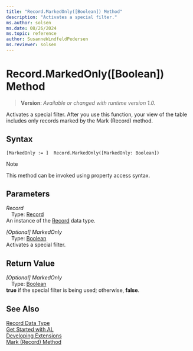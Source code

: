```yaml
---
title: "Record.MarkedOnly([Boolean]) Method"
description: "Activates a special filter."
ms.author: solsen
ms.date: 08/26/2024
ms.topic: reference
author: SusanneWindfeldPedersen
ms.reviewer: solsen
---
```

[//]: # (START>DO_NOT_EDIT)
[//]: # (IMPORTANT:Do not edit any of the content between here and the END>DO_NOT_EDIT.)
[//]: # (Any modifications should be made in the .xml files in the ModernDev repo.)
# Record.MarkedOnly([Boolean]) Method
> **Version**: _Available or changed with runtime version 1.0._

Activates a special filter. After you use this function, your view of the table includes only records marked by the Mark (Record) method.


## Syntax
```AL
[MarkedOnly := ]  Record.MarkedOnly([MarkedOnly: Boolean])
```
> [!NOTE]
> This method can be invoked using property access syntax.
## Parameters
*Record*  
&emsp;Type: [Record](record-data-type.md)  
An instance of the [Record](record-data-type.md) data type.  

*[Optional] MarkedOnly*  
&emsp;Type: [Boolean](../boolean/boolean-data-type.md)  
Activates a special filter.  


## Return Value
*[Optional] MarkedOnly*  
&emsp;Type: [Boolean](../boolean/boolean-data-type.md)  
**true** if the special filter is being used; otherwise, **false**.


[//]: # (IMPORTANT: END>DO_NOT_EDIT)
## See Also
[Record Data Type](record-data-type.md)  
[Get Started with AL](../../devenv-get-started.md)  
[Developing Extensions](../../devenv-dev-overview.md)  
[Mark (Record) Method](record-mark-method.md)